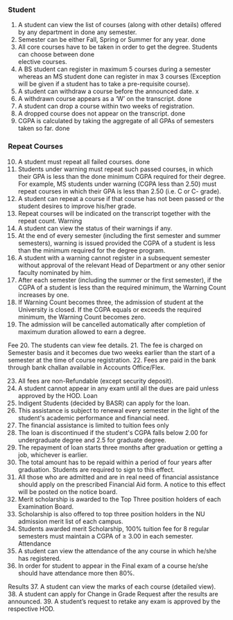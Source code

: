 
### Student
1. A student can view the list of courses (along with other details) offered by any department in   done
any semester.
2. Semester can be either Fall, Spring or Summer for any year.                                      done
3. All core courses have to be taken in order to get the degree. Students can choose between        done  
elective courses.
4. A BS student can register in maximum 5 courses during a semester whereas an MS student           done
can register in max 3 courses (Exception will be given if a student has to take a pre-requisite
course).
5. A student can withdraw a course before the announced date.                                         x
6. A withdrawn course appears as a ‘W’ on the transcript.                                           done
7. A student can drop a course within two weeks of registration.
8. A dropped course does not appear on the transcript.                                              done
9. CGPA is calculated by taking the aggregate of all GPAs of semesters taken so far.                done


### Repeat Courses
10. A student must repeat all failed courses.                                                        done
11. Students under warning must repeat such passed courses, in which their GPA is less than the      done
minimum CGPA required for their degree. For example, MS students under warning (CGPA
less than 2.50) must repeat courses in which their GPA is less than 2.50 (i.e. C or C- grade).
12. A student can repeat a course if that course has not been passed or the student desires to
improve his/her grade.
13. Repeat courses will be indicated on the transcript together with the repeat count.
Warning
14. A student can view the status of their warnings if any.
15. At the end of every semester (including the first semester and summer semesters), warning is
issued provided the CGPA of a student is less than the minimum required for the degree
program.
16. A student with a warning cannot register in a subsequent semester without approval of the
relevant Head of Department or any other senior faculty nominated by him.
17. After each semester (including the summer or the first semester), if the CGPA of a student is
less than the required minimum, the Warning Count increases by one.
18. If Warning Count becomes three, the admission of student at the University is closed. If the
CGPA equals or exceeds the required minimum, the Warning Count becomes zero.
19. The admission will be cancelled automatically after completion of maximum duration
allowed to earn a degree.

Fee
20. The students can view fee details.
21. The fee is charged on Semester basis and it becomes due two weeks earlier than the start of
a semester at the time of course registration.
22. Fees are paid in the bank through bank challan available in Accounts Office/Flex.

23. All fees are non-Refundable (except security deposit).
24. A student cannot appear in any exam until all the dues are paid unless approved by the HOD.
Loan
25. Indigent Students (decided by BASR) can apply for the loan.
26. This assistance is subject to renewal every semester in the light of the student&#39;s academic
performance and financial need.
27. The financial assistance is limited to tuition fees only
28. The loan is discontinued if the student&#39;s CGPA falls below 2.00 for undergraduate degree and
2.5 for graduate degree.
29. The repayment of loan starts three months after graduation or getting a job, whichever is
earlier.
30. The total amount has to be repaid within a period of four years after graduation. Students
are required to sign to this effect.
31. All those who are admitted and are in real need of financial assistance should apply on the
prescribed Financial Aid form. A notice to this effect will be posted on the notice board.
32. Merit scholarship is awarded to the Top Three position holders of each Examination Board.
33. Scholarship is also offered to top three position holders in the NU admission merit list of each
campus.
34. Students awarded merit Scholarship, 100% tuition fee for 8 regular semesters must maintain
a CGPA of ≥ 3.00 in each semester.
Attendance
35. A student can view the attendance of the any course in which he/she has registered.
36. In order for student to appear in the Final exam of a course he/she should have attendance
more then 80%.

Results
37. A student can view the marks of each course (detailed view).
38. A student can apply for Change in Grade Request after the results are announced.
39. A student’s request to retake any exam is approved by the respective HOD.